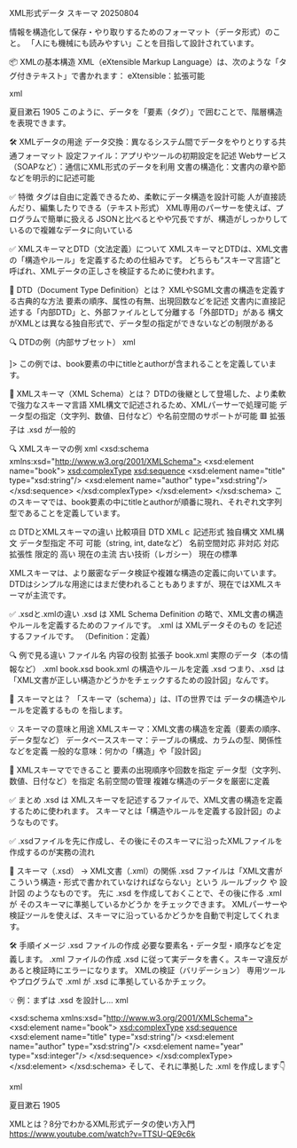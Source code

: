 XML形式データ スキーマ 20250804

情報を構造化して保存・やり取りするためのフォーマット（データ形式）のこと。
「人にも機械にも読みやすい」ことを目指して設計されています。

📦 XMLの基本構造
XML（eXtensible Markup Language）は、次のような「タグ付きテキスト」で書かれます：
eXtensible：拡張可能

xml
<book>
  <title>吾輩は猫である</title>
  <author>夏目漱石</author>
  <year>1905</year>
</book>
このように、データを「要素（タグ）」で囲むことで、階層構造を表現できます。

🛠 XMLデータの用途
データ交換：異なるシステム間でデータをやりとりする共通フォーマット
設定ファイル：アプリやツールの初期設定を記述
Webサービス（SOAPなど）：通信にXML形式のデータを利用
文書の構造化：文書内の章や節などを明示的に記述可能

✅ 特徴
タグは自由に定義できるため、柔軟にデータ構造を設計可能
人が直接読んだり、編集したりできる（テキスト形式）
XML専用のパーサーを使えば、プログラムで簡単に扱える
JSONと比べるとやや冗長ですが、構造がしっかりしているので複雑なデータに向いている

✅ XMLスキーマとDTD（文法定義）について
XMLスキーマとDTDは、XML文書の「構造やルール」を定義するための仕組みです。
どちらも“スキーマ言語”と呼ばれ、XMLデータの正しさを検証するために使われます。

🧾 DTD（Document Type Definition）とは？
XMLやSGML文書の構造を定義する古典的な方法
要素の順序、属性の有無、出現回数などを記述
文書内に直接記述する「内部DTD」と、外部ファイルとして分離する「外部DTD」がある
構文がXMLとは異なる独自形式で、データ型の指定ができないなどの制限がある

🔍 DTDの例（内部サブセット）
xml
<!DOCTYPE book [
  <!ELEMENT book (title, author)>
  <!ELEMENT title (#PCDATA)>
  <!ELEMENT author (#PCDATA)>
]>
この例では、book要素の中にtitleとauthorが含まれることを定義しています。

📐 XMLスキーマ（XML Schema）とは？
DTDの後継として登場した、より柔軟で強力なスキーマ言語
XML構文で記述されるため、XMLパーサーで処理可能
データ型の指定（文字列、数値、日付など）や名前空間のサポートが可能
🟥 拡張子は .xsd が一般的

🔍 XMLスキーマの例
xml
<xsd:schema xmlns:xsd="http://www.w3.org/2001/XMLSchema">
  <xsd:element name="book">
    <xsd:complexType>
      <xsd:sequence>
        <xsd:element name="title" type="xsd:string"/>
        <xsd:element name="author" type="xsd:string"/>
      </xsd:sequence>
    </xsd:complexType>
  </xsd:element>
</xsd:schema>
このスキーマでは、book要素の中にtitleとauthorが順番に現れ、それぞれ文字列型であることを定義しています。

⚖️ DTDとXMLスキーマの違い
比較項目	    DTD	                  XMLｃ
記述形式	    独自構文	           XML構文
データ型指定	不可	               可能（string, int, dateなど）
名前空間対応	非対応	               対応
拡張性	        限定的	              高い
現在の主流	    古い技術（レガシー）	現在の標準

XMLスキーマは、より厳密なデータ検証や複雑な構造の定義に向いています。
DTDはシンプルな用途にはまだ使われることもありますが、現在ではXMLスキーマが主流です。

✅ .xsdと.xmlの違い
.xsd は XML Schema Definition の略で、XML文書の構造やルールを定義するためのファイルです。
.xml は XMLデータそのもの を記述するファイルです。
（Definition：定義）

🔍 例で見る違い
ファイル名	内容の役割	                    拡張子
book.xml	実際のデータ（本の情報など）	 .xml
book.xsd	book.xml の構造やルールを定義	.xsd
つまり、.xsd は「XML文書が正しい構造かどうかをチェックするための設計図」なんです。

🧠 スキーマとは？
「スキーマ（schema）」は、ITの世界では データの構造やルールを定義するもの を指します。

💡 スキーマの意味と用途
XMLスキーマ：XML文書の構造を定義（要素の順序、データ型など）
データベーススキーマ：テーブルの構成、カラムの型、関係性などを定義
一般的な意味：何かの「構造」や「設計図」

🔧 XMLスキーマでできること
要素の出現順序や回数を指定
データ型（文字列、数値、日付など）を指定
名前空間の管理
複雑な構造のデータを厳密に定義

✅ まとめ
.xsd は XMLスキーマを記述するファイルで、XML文書の構造を定義するために使われます。
スキーマとは「構造やルールを定義する設計図」のようなものです。

✅ .xsdファイルを先に作成し、その後にそのスキーマに沿ったXMLファイルを作成するのが実務の流れ

🔗 スキーマ（.xsd） → XML文書（.xml）の関係
.xsd ファイルは「XML文書がこういう構造・形式で書かれていなければならない」という ルールブック や 設計図 のようなものです。
先に .xsd を作成しておくことで、その後に作る .xml が そのスキーマに準拠しているかどうか をチェックできます。
XMLパーサーや検証ツールを使えば、スキーマに沿っているかどうかを自動で判定してくれます。

🛠 手順イメージ
.xsd ファイルの作成 必要な要素名・データ型・順序などを定義します。
.xml ファイルの作成 .xsd に従って実データを書く。スキーマ違反があると検証時にエラーになります。
XMLの検証（バリデーション） 専用ツールやプログラムで .xml が .xsd に準拠しているかチェック。

💡 例：まずは .xsd を設計し...
xml
<!-- book.xsd -->
<xsd:schema xmlns:xsd="http://www.w3.org/2001/XMLSchema">
  <xsd:element name="book">
    <xsd:complexType>
      <xsd:sequence>
        <xsd:element name="title" type="xsd:string"/>
        <xsd:element name="author" type="xsd:string"/>
        <xsd:element name="year" type="xsd:integer"/>
      </xsd:sequence>
    </xsd:complexType>
  </xsd:element>
</xsd:schema>
そして、それに準拠した .xml を作成します👇

xml
<!-- book.xml -->
<?xml version="1.0" encoding="UTF-8"?>
<book xmlns:xsi="http://www.w3.org/2001/XMLSchema-instance"
      xsi:noNamespaceSchemaLocation="book.xsd">
  <title>吾輩は猫である</title>
  <author>夏目漱石</author>
  <year>1905</year>
</book>

XMLとは？8分でわかるXML形式データの使い方入門
https://www.youtube.com/watch?v=TTSU-QE9c6k